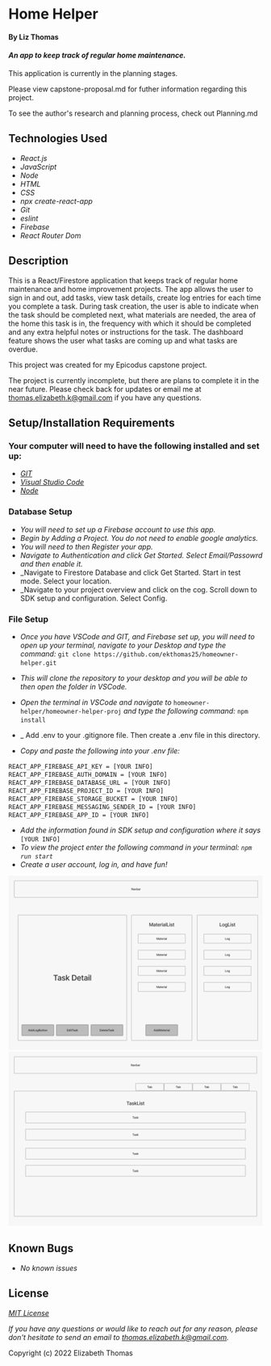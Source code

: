 # Home Helper

#### By Liz Thomas

#### _An app to keep track of regular home maintenance._

This application is currently in the planning stages.

Please view capstone-proposal.md for futher information regarding this project.

To see the author's research and planning process, check out Planning.md

## Technologies Used

* _React.js_
* _JavaScript_
* _Node_
* _HTML_
* _CSS_
* _npx create-react-app_
* _Git_
* _eslint_
* _Firebase_
* _React Router Dom_


## Description
This is a React/Firestore application that keeps track of regular home maintenance and home improvement projects. The app allows the user to sign in and out, add tasks, view task details, create log entries for each time you complete a task. During task creation, the user is able to indicate when the task should be completed next, what materials are needed, the area of the home this task is in, the frequency with which it should be completed and any extra helpful notes or instructions for the task. The dashboard feature shows the user what tasks are coming up and what tasks are overdue.

This project was created for my Epicodus capstone project.

The project is currently incomplete, but there are plans to complete it in the near future. Please check back for updates or email me at [thomas.elizabeth.k@gmail.com](mailto:thomas.elizabeth.k@gmail.com) if you have any questions.

## Setup/Installation Requirements

### Your computer will need to have the following installed and set up:
* _[GIT](https://docs.github.com/en/get-started/quickstart/set-up-git)_
* _[Visual Studio Code](https://code.visualstudio.com/download)_
* _[Node](https://nodejs.dev/learn/how-to-install-nodejs)_

### Database Setup
* _You will need to set up a Firebase account to use this app._
* _Begin by Adding a Project. You do not need to enable google analytics._
* _You will need to then Register your app._
* _Navigate to Authentication and click Get Started. Select Email/Passowrd and then enable it._
* _Navigate to Firestore Database and click Get Started. Start in test mode. Select your location.
* _Navigate to your project overview and click on the cog. Scroll down to SDK setup and configuration. Select Config.


### File Setup

* _Once you have VSCode and GIT, and Firebase set up, you will need to open up your terminal, navigate to your Desktop and type the command:_
`git clone https://github.com/ekthomas25/homeowner-helper.git`

* _This will clone the repository to your desktop and you will be able to then open the folder in VSCode._
* _Open the terminal in VSCode and navigate to_ `homeowner-helper/homeowner-helper-proj` _and type the following command:_ `npm install`
* _ Add .env to your .gitignore file. Then create a .env file in this directory.
* _Copy and paste the following into your .env file:_
```
REACT_APP_FIREBASE_API_KEY = [YOUR INFO]
REACT_APP_FIREBASE_AUTH_DOMAIN = [YOUR INFO]
REACT_APP_FIREBASE_DATABASE_URL = [YOUR INFO]
REACT_APP_FIREBASE_PROJECT_ID = [YOUR INFO]
REACT_APP_FIREBASE_STORAGE_BUCKET = [YOUR INFO]
REACT_APP_FIREBASE_MESSAGING_SENDER_ID = [YOUR INFO]
REACT_APP_FIREBASE_APP_ID = [YOUR INFO]
```
* _Add the information found in SDK setup and configuration where it says_ `[YOUR INFO]`
* _To view the project enter the following command in your terminal: `npm run start`_
* _Create a user account, log in, and have fun!_

<img src='/homeowner-helper-proj/src/assets/images/component-diagram-details.png' alt="A component diagram of this app" />
<img src='/homeowner-helper-proj/src/assets/images/component-diagram-list.png' alt="A component diagram of this app" />

## Known Bugs

* _No known issues_

## License
_[MIT License](https://opensource.org/licenses/MIT)_

_If you have any questions or would like to reach out for any reason, please don't hesitate to send an email to [thomas.elizabeth.k@gmail.com](mailto:thomas.elizabeth.k@gmail.com)._

Copyright (c) 2022 Elizabeth Thomas